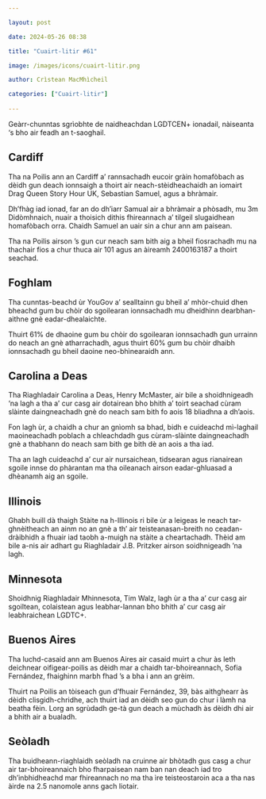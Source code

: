 ```yaml
---

layout: post

date: 2024-05-26 08:38

title: "Cuairt-litir #61"

image: /images/icons/cuairt-litir.png

author: Crìstean MacMhìcheil

categories: ["Cuairt-litir"]
  
---
```


Geàrr-chunntas sgrìobhte de naidheachdan LGDTCEN+ ionadail, nàiseanta ‘s bho air feadh an t-saoghail.

## Cardiff

Tha na Poilis ann an Cardiff a’ rannsachadh eucoir gràin homafòbach as dèidh gun deach ionnsaigh a thoirt air neach-stèidheachaidh an iomairt Drag Queen Story Hour UK, Sebastian Samuel, agus a bhràmair.

Dh’fhàg iad ionad, far an do dh’iarr Samual air a bhràmair a phòsadh, mu 3m Didòmhnaich, nuair a thoisich dithis fhireannach a’ tilgeil slugaidhean homafòbach orra. Chaidh Samuel an uair sin a chur ann am paisean.

Tha na Poilis airson ’s gun cur neach sam bith aig a bheil fiosrachadh mu na thachair fios a chur thuca air 101 agus an àireamh 2400163187 a thoirt seachad.

## Foghlam

Tha cunntas-beachd ùr YouGov a’ sealltainn gu bheil a’ mhòr-chuid dhen bheachd gum bu chòir do sgoilearan ionnsachadh mu dheidhinn dearbhan-aithne gnè eadar-dhealaichte.

Thuirt 61% de dhaoine gum bu chòir do sgoilearan ionnsachadh gun urrainn do neach an gnè atharrachadh, agus thuirt 60% gum bu chòir dhaibh ionnsachadh gu bheil daoine neo-bhìnearaidh ann.

## Carolina a Deas

Tha Riaghladair Carolina a Deas, Henry McMaster, air bile a shoidhnigeadh ‘na lagh a tha a’ cur casg air dotairean bho bhith a’ toirt seachad cùram slàinte daingneachadh gnè do neach sam bith fo aois 18 bliadhna a dh’aois.

Fon lagh ùr, a chaidh a chur an gnìomh sa bhad, bidh e cuideachd mì-laghail maoineachadh poblach a chleachdadh gus cùram-slàinte daingneachadh gnè a thabhann do neach sam bith ge bith dè an aois a tha iad.

Tha an lagh cuideachd a’ cur air nursaichean, tidsearan agus rianairean sgoile innse do phàrantan ma tha oileanach airson eadar-ghluasad a dhèanamh aig an sgoile.

## Illinois

Ghabh buill dà thaigh Stàite na h-Illinois ri bile ùr a leigeas le neach tar-ghnèitheach an ainm no an gnè a th’ air teisteanasan-breith no ceadan-dràibhidh a fhuair iad taobh a-muigh na stàite a cheartachadh. Thèid am bile a-nis air adhart gu Riaghladair J.B. Pritzker airson soidhnigeadh ’na lagh.

## Minnesota

Shoidhnig Riaghladair Mhinnesota, Tim Walz, lagh ùr a tha a’ cur casg air sgoiltean, colaistean agus leabhar-lannan bho bhith a’ cur casg air leabhraichean LGDTC+.

## Buenos Aires

Tha luchd-casaid ann am Buenos Aires air casaid muirt a chur às leth deichnear oifigear-poilis as dèidh mar a chaidh tar-bhoireannach, Sofia Fernández, fhaighinn marbh fhad ’s a bha i ann an grèim.

Thuirt na Poilis an tòiseach gun d’fhuair Fernández, 39, bàs aithghearr às dèidh clisgidh-chridhe, ach thuirt iad an dèidh seo gun do chur i làmh na beatha fèin. Lorg an sgrùdadh ge-tà gun deach a mùchadh às dèidh dhi air a bhith air a bualadh.

## Seòladh

Tha buidheann-riaghlaidh seòladh na cruinne air bhòtadh gus casg a chur air tar-bhoireannaich bho fharpaisean nam ban nan deach iad tro dh’inbhidheachd mar fhireannach no ma tha ìre teisteostaroin aca a tha nas àirde na 2.5 nanomole anns gach liotair.